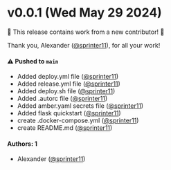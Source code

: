 # v0.0.1 (Wed May 29 2024)

:tada: This release contains work from a new contributor! :tada:

Thank you, Alexander ([@sprinter11](https://github.com/sprinter11)), for all your work!

#### ⚠️ Pushed to `main`

- Added deploy.yml file ([@sprinter11](https://github.com/sprinter11))
- Added release.yml file ([@sprinter11](https://github.com/sprinter11))
- Added deploy.sh file ([@sprinter11](https://github.com/sprinter11))
- Added .autorc file ([@sprinter11](https://github.com/sprinter11))
- Added amber.yaml secrets file ([@sprinter11](https://github.com/sprinter11))
- Added flask quickstart ([@sprinter11](https://github.com/sprinter11))
- create .docker-compose.yml ([@sprinter11](https://github.com/sprinter11))
- create README.md ([@sprinter11](https://github.com/sprinter11))

#### Authors: 1

- Alexander ([@sprinter11](https://github.com/sprinter11))
